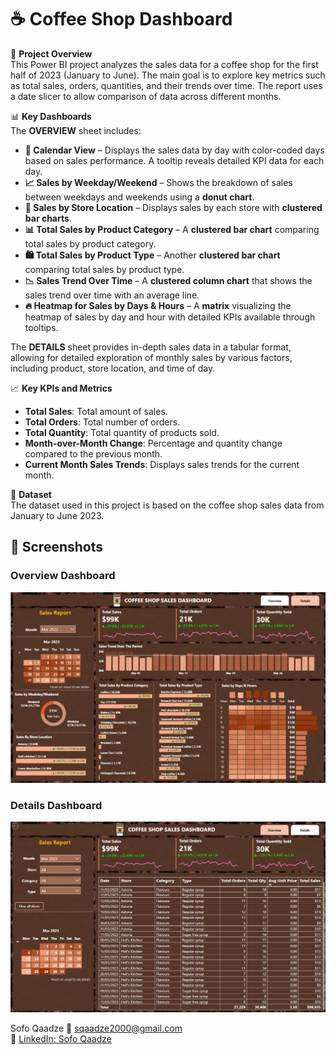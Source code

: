 # ☕ Coffee Shop Dashboard

📌 **Project Overview**  
This Power BI project analyzes the sales data for a coffee shop for the first half of 2023 (January to June). The main goal is to explore key metrics such as total sales, orders, quantities, and their trends over time. The report uses a date slicer to allow comparison of data across different months.

📊 **Key Dashboards**  
The **OVERVIEW** sheet includes:
- **📅 Calendar View** – Displays the sales data by day with color-coded days based on sales performance. A tooltip reveals detailed KPI data for each day.
- **📈 Sales by Weekday/Weekend** – Shows the breakdown of sales between weekdays and weekends using a **donut chart**.
- **🏪 Sales by Store Location** – Displays sales by each store with **clustered bar charts**.
- **📊 Total Sales by Product Category** – A **clustered bar chart** comparing total sales by product category.
- **🛍️ Total Sales by Product Type** – Another **clustered bar chart** comparing total sales by product type.
- **📉 Sales Trend Over Time** – A **clustered column chart** that shows the sales trend over time with an average line.
- **🔥 Heatmap for Sales by Days & Hours** – A **matrix** visualizing the heatmap of sales by day and hour with detailed KPIs available through tooltips.

The **DETAILS** sheet provides in-depth sales data in a tabular format, allowing for detailed exploration of monthly sales by various factors, including product, store location, and time of day.

📈 **Key KPIs and Metrics**
- **Total Sales**: Total amount of sales.
- **Total Orders**: Total number of orders.
- **Total Quantity**: Total quantity of products sold.
- **Month-over-Month Change**: Percentage and quantity change compared to the previous month.
- **Current Month Sales Trends**: Displays sales trends for the current month.

📝 **Dataset**  
The dataset used in this project is based on the coffee shop sales data from January to June 2023.

## 📸 Screenshots  

### Overview Dashboard  
![Overview](https://github.com/sofoq/Coffee-Shop-Project/blob/main/OVERVIEW.png)  

### Details Dashboard  
![Details](https://github.com/sofoq/Coffee-Shop-Project/blob/main/DETAILS.png)  


Sofo Qaadze 
📧 [sqaadze2000@gmail.com](mailto:sqaadze2000@gmail.com)  
🔗 [LinkedIn: Sofo Qaadze](https://www.linkedin.com/in/sofo-qaadze-ba7895205/)


